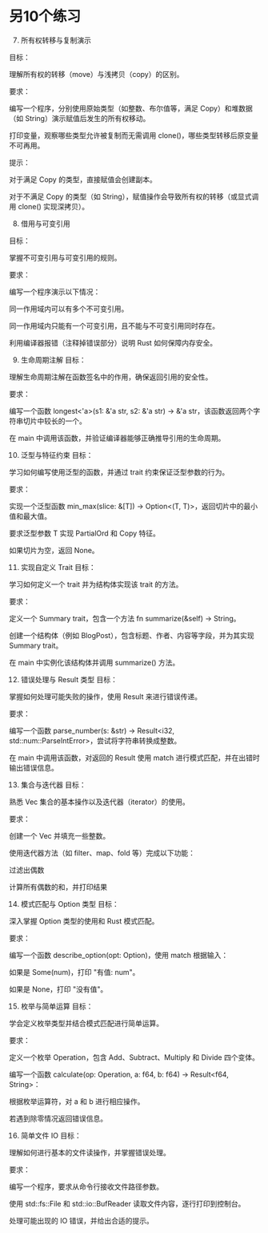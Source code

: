 # 另10个练习

7. 所有权转移与复制演示

目标：

理解所有权的转移（move）与浅拷贝（copy）的区别。

要求：

编写一个程序，分别使用原始类型（如整数、布尔值等，满足 Copy）和堆数据（如 String）演示赋值后发生的所有权移动。

打印变量，观察哪些类型允许被复制而无需调用 clone()，哪些类型转移后原变量不可再用。

提示：

对于满足 Copy 的类型，直接赋值会创建副本。

对于不满足 Copy 的类型（如 String），赋值操作会导致所有权的转移（或显式调用 clone() 实现深拷贝）。

8. 借用与可变引用

目标：

掌握不可变引用与可变引用的规则。

要求：

编写一个程序演示以下情况：

同一作用域内可以有多个不可变引用。

同一作用域内只能有一个可变引用，且不能与不可变引用同时存在。

利用编译器报错（注释掉错误部分）说明 Rust 如何保障内存安全。

9. 生命周期注解
目标：

理解生命周期注解在函数签名中的作用，确保返回引用的安全性。

要求：

编写一个函数 longest<'a>(s1: &'a str, s2: &'a str) -> &'a str，该函数返回两个字符串切片中较长的一个。

在 main 中调用该函数，并验证编译器能够正确推导引用的生命周期。

10. 泛型与特征约束
目标：

学习如何编写使用泛型的函数，并通过 trait 约束保证泛型参数的行为。

要求：

实现一个泛型函数 min_max<T>(slice: &[T]) -> Option<(T, T)>，返回切片中的最小值和最大值。

要求泛型参数 T 实现 PartialOrd 和 Copy 特征。

如果切片为空，返回 None。

11. 实现自定义 Trait
目标：

学习如何定义一个 trait 并为结构体实现该 trait 的方法。

要求：

定义一个 Summary trait，包含一个方法 fn summarize(&self) -> String。

创建一个结构体（例如 BlogPost），包含标题、作者、内容等字段，并为其实现 Summary trait。

在 main 中实例化该结构体并调用 summarize() 方法。

12. 错误处理与 Result 类型
目标：

掌握如何处理可能失败的操作，使用 Result 来进行错误传递。

要求：

编写一个函数 parse_number(s: &str) -> Result<i32, std::num::ParseIntError>，尝试将字符串转换成整数。

在 main 中调用该函数，对返回的 Result 使用 match 进行模式匹配，并在出错时输出错误信息。

13. 集合与迭代器
目标：

熟悉 Vec 集合的基本操作以及迭代器（iterator）的使用。

要求：

创建一个 Vec<i32> 并填充一些整数。

使用迭代器方法（如 filter、map、fold 等）完成以下功能：

过滤出偶数

计算所有偶数的和，并打印结果

14. 模式匹配与 Option 类型
目标：

深入掌握 Option<T> 类型的使用和 Rust 模式匹配。

要求：

编写一个函数 describe_option(opt: Option<i32>)，使用 match 根据输入：

如果是 Some(num)，打印 "有值: num"。

如果是 None，打印 "没有值"。

15. 枚举与简单运算
目标：

学会定义枚举类型并结合模式匹配进行简单运算。

要求：

定义一个枚举 Operation，包含 Add、Subtract、Multiply 和 Divide 四个变体。

编写一个函数 calculate(op: Operation, a: f64, b: f64) -> Result<f64, String>：

根据枚举运算符，对 a 和 b 进行相应操作。

若遇到除零情况返回错误信息。

16. 简单文件 IO
目标：

理解如何进行基本的文件读操作，并掌握错误处理。

要求：

编写一个程序，要求从命令行接收文件路径参数。

使用 std::fs::File 和 std::io::BufReader 读取文件内容，逐行打印到控制台。

处理可能出现的 IO 错误，并给出合适的提示。

